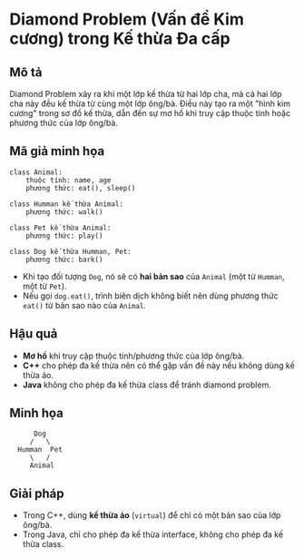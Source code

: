 # Diamond Problem (Vấn đề Kim cương) trong Kế thừa Đa cấp

## Mô tả

Diamond Problem xảy ra khi một lớp kế thừa từ hai lớp cha, mà cả hai lớp cha này đều kế thừa từ cùng một lớp ông/bà. Điều này tạo ra một "hình kim cương" trong sơ đồ kế thừa, dẫn đến sự mơ hồ khi truy cập thuộc tính hoặc phương thức của lớp ông/bà.

## Mã giả minh họa

```plaintext
class Animal:
    thuộc tính: name, age
    phương thức: eat(), sleep()

class Humman kế thừa Animal:
    phương thức: walk()

class Pet kế thừa Animal:
    phương thức: play()

class Dog kế thừa Humman, Pet:
    phương thức: bark()
```

-   Khi tạo đối tượng `Dog`, nó sẽ có **hai bản sao** của `Animal` (một từ `Humman`, một từ `Pet`).
-   Nếu gọi `dog.eat()`, trình biên dịch không biết nên dùng phương thức `eat()` từ bản sao nào của `Animal`.

## Hậu quả

-   **Mơ hồ** khi truy cập thuộc tính/phương thức của lớp ông/bà.
-   **C++** cho phép đa kế thừa nên có thể gặp vấn đề này nếu không dùng kế thừa ảo.
-   **Java** không cho phép đa kế thừa class để tránh diamond problem.

## Minh họa

```plaintext
      Dog
     /   \
  Humman  Pet
     \   /
     Animal
```

## Giải pháp

-   Trong C++, dùng **kế thừa ảo** (`virtual`) để chỉ có một bản sao của lớp ông/bà.
-   Trong Java, chỉ cho phép đa kế thừa interface, không cho phép đa kế thừa class.
